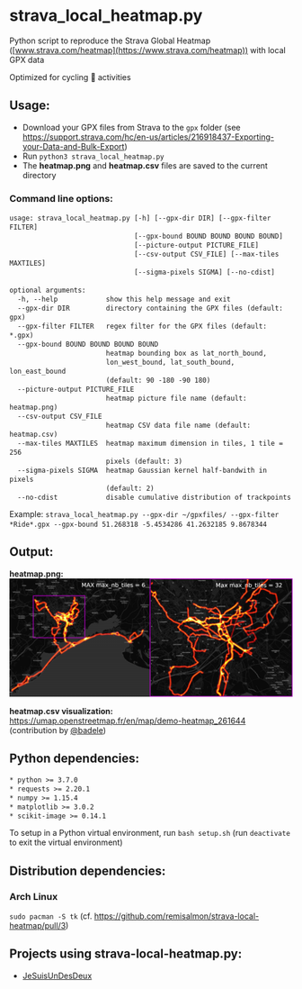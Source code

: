# strava_local_heatmap.py

Python script to reproduce the Strava Global Heatmap ([www.strava.com/heatmap](https://www.strava.com/heatmap)) with local GPX data

Optimized for cycling :bicyclist: activities

## Usage:

* Download your GPX files from Strava to the `gpx` folder (see https://support.strava.com/hc/en-us/articles/216918437-Exporting-your-Data-and-Bulk-Export)
* Run `python3 strava_local_heatmap.py`
* The **heatmap.png** and **heatmap.csv** files are saved to the current directory

### Command line options:
```
usage: strava_local_heatmap.py [-h] [--gpx-dir DIR] [--gpx-filter FILTER]
                               [--gpx-bound BOUND BOUND BOUND BOUND]
                               [--picture-output PICTURE_FILE]
                               [--csv-output CSV_FILE] [--max-tiles MAXTILES]
                               [--sigma-pixels SIGMA] [--no-cdist]

optional arguments:
  -h, --help            show this help message and exit
  --gpx-dir DIR         directory containing the GPX files (default: gpx)
  --gpx-filter FILTER   regex filter for the GPX files (default: *.gpx)
  --gpx-bound BOUND BOUND BOUND BOUND
                        heatmap bounding box as lat_north_bound,
                        lon_west_bound, lat_south_bound, lon_east_bound
                        (default: 90 -180 -90 180)
  --picture-output PICTURE_FILE
                        heatmap picture file name (default: heatmap.png)
  --csv-output CSV_FILE
                        heatmap CSV data file name (default: heatmap.csv)
  --max-tiles MAXTILES  heatmap maximum dimension in tiles, 1 tile = 256
                        pixels (default: 3)
  --sigma-pixels SIGMA  heatmap Gaussian kernel half-bandwith in pixels
                        (default: 2)
  --no-cdist            disable cumulative distribution of trackpoints
```

Example:
`strava_local_heatmap.py --gpx-dir ~/gpxfiles/ --gpx-filter *Ride*.gpx --gpx-bound 51.268318 -5.4534286 41.2632185 9.8678344`

## Output:

**heatmap.png:**
![heatmap_zoom.png](images/heatmap_zoom.png)

**heatmap.csv visualization:**  
https://umap.openstreetmap.fr/en/map/demo-heatmap_261644 (contribution by [@badele](https://github.com/badele))

## Python dependencies:
```
* python >= 3.7.0
* requests >= 2.20.1
* numpy >= 1.15.4
* matplotlib >= 3.0.2
* scikit-image >= 0.14.1
```
To setup in a Python virtual environment, run `bash setup.sh` (run `deactivate` to exit the virtual environment)

## Distribution dependencies:

### Arch Linux

`sudo pacman -S tk` (cf. https://github.com/remisalmon/strava-local-heatmap/pull/3)

## Projects using strava-local-heatmap.py:

- [JeSuisUnDesDeux](https://gitlab.com/JeSuisUnDesDeux/jesuisundesdeux/tree/master/datas/traces)
